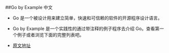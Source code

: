 ##Go by Example 中文
   - Go 是一个被设计用来建立简单，快速和可信赖的软件的开源程序设计语言。

   - Go by Example 是一个实践性的通过带注释的例子程序去介绍 Go。查看第一个例子或者浏览下面的完整列表吧。
   
   - [原文地址](https://books.studygolang.com/gobyexample/)